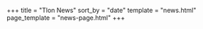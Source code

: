 +++
title = "Tlon News"
sort_by = "date"
template = "news.html"
page_template = "news-page.html"
+++